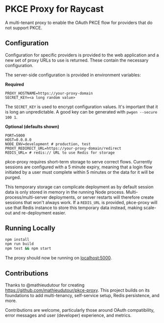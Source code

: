 # PKCE Proxy for Raycast

A multi-tenant proxy to enable the OAuth PKCE flow for providers that do not
support PKCE.

## Configuration

Configuration for specific providers is provided to the web application and a new
set of proxy URLs to use is returned. These contain the necessary configuration.

The server-side configuration is provided in environment variables:

**Required**

```
PROXY_HOSTNAME=https://your-proxy-domain
SECRET_KEY=<a long random value>
```

The `SECRET_KEY` is used to encrypt configuration values. It's important that it
is long an unpredictable. A good key can be generated with
`pwgen --secure 100 1`.

**Optional (defaults shown)**

```
PORT=5000
HOST=0.0.0.0
NODE_ENV=development # production, test
PROXY_REDIRECT_URL=https://your-proxy-domain/redirect
REDIS_URL= # redis:// URL to use Redis for storage
```

pkce-proxy requires short-term storage to serve correct flows. Currently sessions
are configured with a 5 minute expiry, meaning that a login flow initiated by a
user must complete within 5 minutes or the data for it will be purged.

This temporary storage can complicate deployment as by default session data is
only stored in memory in the running Node process. Multi-process/multi-server
deployments, or server restarts will therefore create sessions that won't always
work. If a `REDIS_URL` is provided, pkce-proxy will use that Redis instance to
store this temporary data instead, making scale-out and re-deployment easier.

## Running Locally

```sh
npm install
npm run build
npm test && npm start
```

The proxy should now be running on [localhost:5000](http://localhost:5000/).

## Contributions

Thanks to @mathieudutour for creating
https://github.com/mathieudutour/pkce-proxy. This project builds on its
foundations to add multi-tenancy, self-service setup, Redis persistence, and
more.

Contributions are welcome, particularly those around OAuth compatibility, error
messages and user (developer) experience, and metrics.

